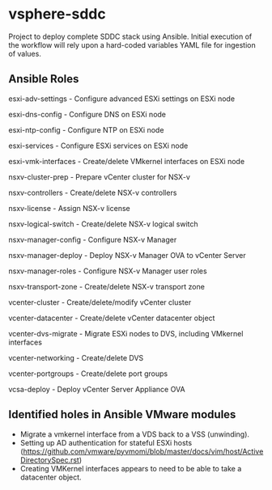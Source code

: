 # vsphere-sddc
Project to deploy complete SDDC stack using Ansible. Initial execution of the workflow will rely upon a hard-coded variables YAML file for ingestion of values.

## Ansible Roles
esxi-adv-settings     - Configure advanced ESXi settings on ESXi node

esxi-dns-config       - Configure DNS on ESXi node

esxi-ntp-config       - Configure NTP on ESXi node

esxi-services         - Configure ESXi services on ESXi node

esxi-vmk-interfaces   - Create/delete VMkernel interfaces on ESXi node

nsxv-cluster-prep     - Prepare vCenter cluster for NSX-v

nsxv-controllers      - Create/delete NSX-v controllers

nsxv-license          - Assign NSX-v license

nsxv-logical-switch   - Create/delete NSX-v logical switch

nsxv-manager-config   - Configure NSX-v Manager

nsxv-manager-deploy   - Deploy NSX-v Manager OVA to vCenter Server

nsxv-manager-roles    - Configure NSX-v Manager user roles

nsxv-transport-zone   - Create/delete NSX-v transport zone

vcenter-cluster       - Create/delete/modify vCenter cluster

vcenter-datacenter    - Create/delete vCenter datacenter object

vcenter-dvs-migrate   - Migrate ESXi nodes to DVS, including VMkernel interfaces

vcenter-networking    - Create/delete DVS

vcenter-portgroups    - Create/delete port groups

vcsa-deploy           - Deploy vCenter Server Appliance OVA

## Identified holes in Ansible VMware modules
- Migrate a vmkernel interface from a VDS back to a VSS (unwinding).
- Setting up AD authentication for stateful ESXi hosts (https://github.com/vmware/pyvmomi/blob/master/docs/vim/host/ActiveDirectorySpec.rst)
- Creating VMKernel interfaces appears to need to be able to take a datacenter object.
